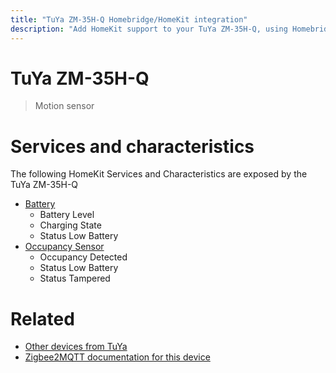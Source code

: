 ```yaml
---
title: "TuYa ZM-35H-Q Homebridge/HomeKit integration"
description: "Add HomeKit support to your TuYa ZM-35H-Q, using Homebridge, Zigbee2MQTT and homebridge-z2m."
---
```

<!---
This file has been GENERATED using src/docgen/docgen.ts
DO NOT EDIT THIS FILE MANUALLY!
-->
# TuYa ZM-35H-Q
> Motion sensor


# Services and characteristics
The following HomeKit Services and Characteristics are exposed by
the TuYa ZM-35H-Q

* [Battery](../../battery.md)
  * Battery Level
  * Charging State
  * Status Low Battery
* [Occupancy Sensor](../../sensors.md)
  * Occupancy Detected
  * Status Low Battery
  * Status Tampered


# Related
* [Other devices from TuYa](../index.md#tuya)
* [Zigbee2MQTT documentation for this device](https://www.zigbee2mqtt.io/devices/ZM-35H-Q.html)